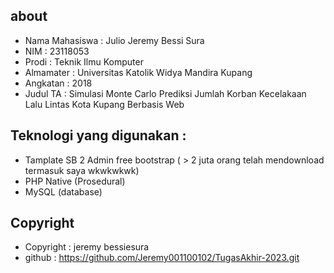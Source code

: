 ## about
* Nama Mahasiswa : Julio Jeremy Bessi Sura
* NIM : 23118053
* Prodi : Teknik Ilmu Komputer 
* Almamater : Universitas Katolik Widya Mandira Kupang 
* Angkatan : 2018
* Judul TA : Simulasi Monte Carlo Prediksi Jumlah Korban Kecelakaan Lalu Lintas Kota Kupang Berbasis Web

## Teknologi yang digunakan :
* Tamplate SB 2 Admin free bootstrap ( > 2 juta orang telah mendownload termasuk saya wkwkwkwk)
* PHP Native (Prosedural)
* MySQL (database)

## Copyright 
* Copyright : jeremy bessiesura
* github : https://github.com/Jeremy001100102/TugasAkhir-2023.git

